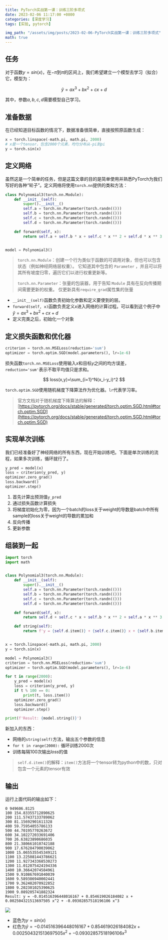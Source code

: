 ```yaml
---
title: PyTorch实战第一课：训练三阶多项式
date: 2023-02-06 11:17:00 +0800
categories: [深度学习]
tags: [实验, pytorch]

img_path: "/assets/img/posts/2023-02-06-PyTorch实战第一课：训练三阶多项式"
math: true
---
```


## 任务

对于函数$y = sin(x)$，在$-\pi$到$\pi$的区间上，我们希望建立一个模型去学习（拟合）它，模型为：

$$
\hat{y}=ax^3+bx^2+cx+d
$$

其中，参数$a,b,c,d$需要模型自己学习。

## 准备数据

在已经知道目标函数的情况下，数据准备很简单，直接按照原函数生成：

```python
x = torch.linspace(-math.pi, math.pi, 2000)
# x是一个tensor，包含2000个元素，均匀分布从-pi到pi
y = torch.sin(x)
```

## 定义网络

虽然这是一个简单的任务，但是这篇文章的目的是简单使用并熟悉PyTorch为我们写好的各种“轮子”。定义网络将使用`torch.nn`提供的类和方法：

```python
class Polynomial3(torch.nn.Module):
    def __init__(self):
        super().__init__()
        self.a = torch.nn.Parameter(torch.randn(()))
        self.b = torch.nn.Parameter(torch.randn(()))
        self.c = torch.nn.Parameter(torch.randn(()))
        self.d = torch.nn.Parameter(torch.randn(()))

    def forward(self, x):
        return self.a + self.b * x + self.c * x ** 2 + self.d * x ** 3


model = Polynomial3()
```

>   `torch.nn.Module`：创建一个行为类似于函数的可调用对象，但也可以包含状态（例如神经网络层权重）。 它知道其中包含的 `Parameter` ，并且可以将其所有坡度归零，遍历它们以进行权重更新等。
>
>   `torch.nn.Parameter`：张量的包装器，用于告知 `Module` 具有在反向传播期间需要更新的权重。 仅更新具有`require_grad`属性集的张量

-   `__init__(self)`函数负责初始化参数和定义要使到的层。
-   `forward(self, x)`函数负责定义$x$进入网络的计算过程。可以看到这个例子中$\hat{y}=ax^3+bx^2+cx+d$
-   定义完类之后，初始化一个对象

## 定义损失函数和优化器

```python
criterion = torch.nn.MSELoss(reduction='sum')
optimizer = torch.optim.SGD(model.parameters(), lr=1e-6)
```

损失函数`torch.nn.MSELoss`使用输入$x$和目标$y$之间的均方误差，`reduction='sum'`表示不取平均值只是求和。


$$
loss(x,y)=\sum_{i=1}^N(x_i-y_i)^2
$$

`torch.optim.SGD`使用随机梯度下降算法作为优化器。`lr`代表学习率。

>   官方文档对于随机梯度下降算法的解释：[https://pytorch.org/docs/stable/generated/torch.optim.SGD.html#torch.optim.SGD](https://pytorch.org/docs/stable/generated/torch.optim.SGD.html#torch.optim.SGD)

## 实现单次训练

我们已经准备好了神经网络的所有东西，现在开始训练吧。下面是单次训练的流程，如果多次训练，循环就行了。

```python
y_pred = model(x)
loss = criterion(y_pred, y)
optimizer.zero_grad()
loss.backward()
optimizer.step()
```

1.   首先计算出预测值`y_pred`
2.   通过损失函数计算损失
3.   将梯度初始化为零，因为一个batch的loss关于weight的导数是batch中所有sample的loss关于weight的导数的累加和
4.   反向传播
5.   更新参数

## 组装到一起

```python
import torch
import math


class Polynomial3(torch.nn.Module):
    def __init__(self):
        super().__init__()
        self.a = torch.nn.Parameter(torch.randn(()))
        self.b = torch.nn.Parameter(torch.randn(()))
        self.c = torch.nn.Parameter(torch.randn(()))
        self.d = torch.nn.Parameter(torch.randn(()))

    def forward(self, x):
        return self.d + self.c * x + self.b * x ** 2 + self.a * x ** 3

    def string(self):
        return f'y = {self.d.item()} + {self.c.item()} x + {self.b.item()} x^2 + {self.a.item()} x^3'


x = torch.linspace(-math.pi, math.pi, 2000)
y = torch.sin(x)

model = Polynomial3()
criterion = torch.nn.MSELoss(reduction='sum')
optimizer = torch.optim.SGD(model.parameters(), lr=1e-6)

for t in range(2000):
    y_pred = model(x)
    loss = criterion(y_pred, y)
    if t % 100 == 0:
        print(t, loss.item())
    optimizer.zero_grad()
    loss.backward()
    optimizer.step()

print(f'Result: {model.string()}')
```

新加入的东西：

-   网络的`string(self)`方法，输出五个参数的信息
-   `for t in range(2000):` 循环训练2000次
-   训练每隔100次输出$loss$的值

>   `self.d.item()`的解释：`item()`方法将一个tensor转为python中的数，只对包含一个元素的tensor有效

## 输出

运行上面代码的输出如下：

```
0 949606.8125
100 154.83355712890625
200 111.57437133789062
300 81.15692901611328
400 59.75954055786133
500 44.70195770263672
600 34.102272033691406
700 26.63823890686035
800 21.380661010742188
900 17.676284790039062
1000 15.065535545349121
1100 13.225081443786621
1200 11.927343368530273
1300 11.012075424194336
1400 10.36642074584961
1500 9.910867691040039
1600 9.589386940002441
1700 9.362482070922852
1800 9.202301025390625
1900 9.089205741882324
Result: y = -0.014516396448016167 + 0.854619026184082 x + 0.002504321513697505 x^2 + -0.09302857518196106 x^3
```

![](sin.png)

-   蓝色为$y = sin(x)$
-   红色为$\hat{y} = -0.014516396448016167 + 0.854619026184082 x + 0.002504321513697505 x^2 + -0.09302857518196106 x^3$

